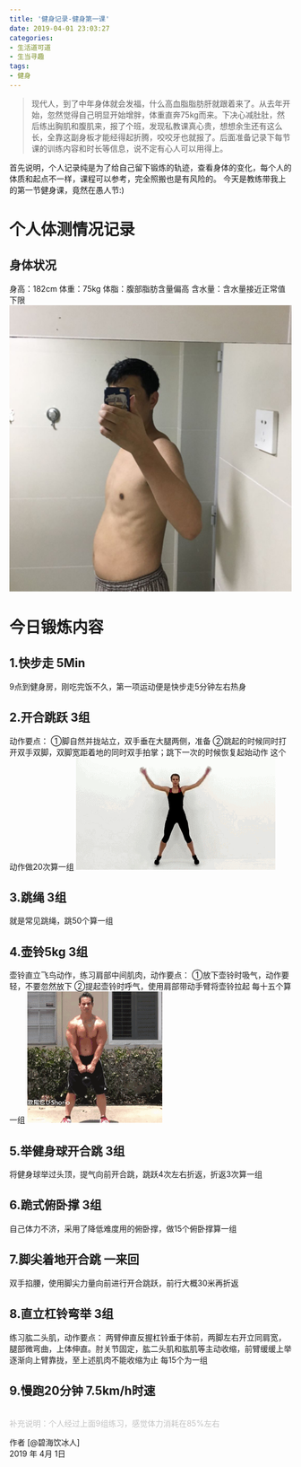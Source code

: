 ```yaml
---
title: '健身记录-健身第一课'
date: 2019-04-01 23:03:27
categories:
- 生活道可道
- 生当寻趣
tags:
- 健身
---
```





>现代人，到了中年身体就会发福，什么高血脂脂肪肝就跟着来了。从去年开始，忽然觉得自己明显开始增胖，体重直奔75kg而来。下决心减肚肚，然后练出胸肌和腹肌来，报了个班，发现私教课真心贵，想想余生还有这么长，全靠这副身板才能经得起折腾，咬咬牙也就报了。后面准备记录下每节课的训练内容和时长等信息，说不定有心人可以用得上。

<!-- more -->
首先说明，个人记录纯是为了给自己留下锻炼的轨迹，查看身体的变化，每个人的体质和起点不一样，课程可以参考，完全照搬也是有风险的。
今天是教练带我上的第一节健身课，竟然在愚人节:)

#  个人体测情况记录
##  身体状况
身高：182cm
体重：75kg
体脂：腹部脂肪含量偏高
含水量：含水量接近正常值下限
![](https://raw.githubusercontent.com/liruixue/muqiaosite/master/images/life-gym/class1-pose.jpg)
#  今日锻炼内容
##  1.快步走   5Min
9点到健身房，刚吃完饭不久，第一项运动便是快步走5分钟左右热身
##  2.开合跳跃   3组
动作要点：
①脚自然并拢站立，双手垂在大腿两侧，准备
②跳起的时候同时打开双手双脚，双脚宽距着地的同时双手拍掌；跳下一次的时候恢复起始动作
这个动作做20次算一组
![](https://raw.githubusercontent.com/liruixue/muqiaosite/master/images/life-gym/class1-jump-papa.gif)
##  3.跳绳   3组
就是常见跳绳，跳50个算一组
##  4.壶铃5kg   3组
壶铃直立飞鸟动作，练习肩部中间肌肉，动作要点：
①放下壶铃时吸气，动作要轻，不要忽然放下
②提起壶铃时呼气，使用肩部带动手臂将壶铃拉起
每十五个算一组
![](https://raw.githubusercontent.com/liruixue/muqiaosite/master/images/life-gym/class1-huling.gif)
##  5.举健身球开合跳   3组
将健身球举过头顶，提气向前开合跳，跳跃4次左右折返，折返3次算一组
##  6.跪式俯卧撑   3组
自己体力不济，采用了降低难度用的俯卧撑，做15个俯卧撑算一组
##  7.脚尖着地开合跳  一来回
双手掐腰，使用脚尖力量向前进行开合跳跃，前行大概30米再折返
##  8.直立杠铃弯举  3组
练习肱二头肌，动作要点：
两臂伸直反握杠铃垂于体前，两脚左右开立同肩宽，腿部微弯曲，上体伸直。肘关节固定，肱二头肌和肱肌等主动收缩，前臂缓缓上举逐渐向上臂靠拢，至上述肌肉不能收缩为止
每15个为一组
##  9.慢跑20分钟  7.5km/h时速


<br/>
<font color=#c3c3c3>补充说明：个人经过上面9组练习，感觉体力消耗在85%左右</font>
    
作者 [@碧海饮冰人]    
2019 年 4月 1日    



